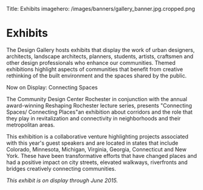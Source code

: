 Title: Exhibits
imagehero: /images/banners/gallery_banner.jpg.cropped.png


# Exhibits

The Design Gallery hosts exhibits that display the work of urban designers, architects, landscape architects, planners, students, artists, craftsmen and other design professionals who enhance our communities.
Themed exhibitions highlight aspects of communities that benefit from creative rethinking of the built environment and the spaces shared by the public.

Now on Display: Connecting Spaces


The Community Design Center Rochester in conjunction with the annual
award-winning Reshaping Rochester lecture series, presents "Connecting
Spaces/ Connecting Places"an exhibition about corridors and the role that
they play in revitalization and connectivity in neighborhoods and their
metropolitan areas.

This exhibition is a collaborative venture highlighting projects associated
with this year's guest speakers and are located in states that include
Colorado, Minnesota, Michigan, Virginia, Georgia, Connecticut and New York.
These have been transformative efforts that have changed places and had a
positive impact on city streets, elevated walkways, riverfronts and bridges
creatively connecting communities.

_This exhibit is on display through June 2015._


